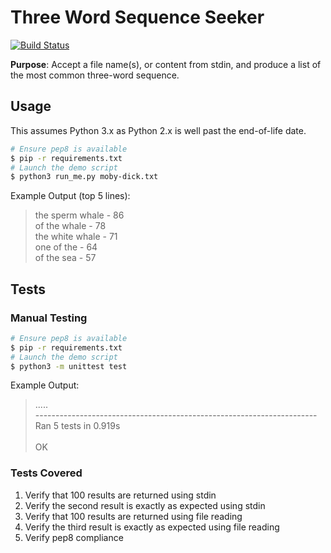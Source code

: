 # Three Word Sequence Seeker

[![Build Status](https://api.travis-ci.com/bbilyeu/newrelic-cc.svg?branch=master)](https://app.travis-ci.com/github/bbilyeu/newrelic-cc)

**Purpose**: Accept a file name(s), or content from stdin, and produce a list of the most common three-word sequence. 

## Usage
This assumes Python 3.x as Python 2.x is well past the end-of-life date.
```sh
# Ensure pep8 is available
$ pip -r requirements.txt
# Launch the demo script
$ python3 run_me.py moby-dick.txt
```
Example Output (top 5 lines):
> the sperm whale - 86 \
> of the whale - 78 \
> the white whale - 71 \
> one of the - 64 \
> of the sea - 57

## Tests
### Manual Testing
```sh
# Ensure pep8 is available
$ pip -r requirements.txt
# Launch the demo script
$ python3 -m unittest test
```
Example Output:
> \.\.\.\.\. \
> ---------------------------------------------------------------------- \
> Ran 5 tests in 0.919s \
> \
> OK

### Tests Covered
1. Verify that 100 results are returned using stdin
2. Verify the second result is exactly as expected using stdin
3. Verify that 100 results are returned using file reading
4. Verify the third result is exactly as expected using file reading
5. Verify pep8 compliance
